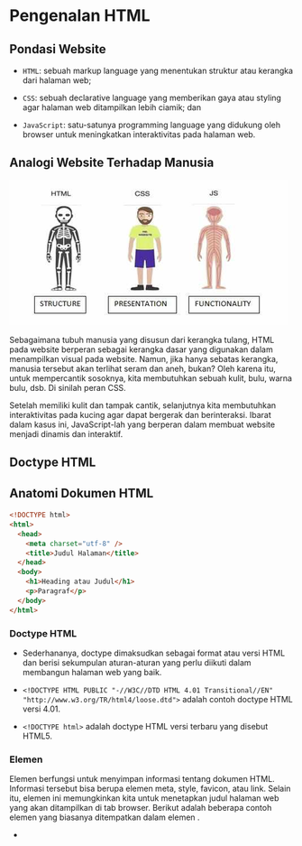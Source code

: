 # Pengenalan HTML

## Pondasi Website

- `HTML`: sebuah markup language yang menentukan struktur atau kerangka dari halaman web;

- `CSS`: sebuah declarative language yang memberikan gaya atau styling agar halaman web ditampilkan lebih ciamik; dan

- `JavaScript`: satu-satunya programming language yang didukung oleh browser untuk meningkatkan interaktivitas pada halaman web.

## Analogi Website Terhadap Manusia

![alt text](../../assets/pengenalan-html.jpeg)

Sebagaimana tubuh manusia yang disusun dari kerangka tulang, HTML pada website berperan sebagai kerangka dasar yang digunakan dalam menampilkan visual pada website. Namun, jika hanya sebatas kerangka, manusia tersebut akan terlihat seram dan aneh, bukan? Oleh karena itu, untuk mempercantik sosoknya, kita membutuhkan sebuah kulit, bulu, warna bulu, dsb. Di sinilah peran CSS.

Setelah memiliki kulit dan tampak cantik, selanjutnya kita membutuhkan interaktivitas pada kucing agar dapat bergerak dan berinteraksi. Ibarat dalam kasus ini, JavaScript-lah yang berperan dalam membuat website menjadi dinamis dan interaktif.

## Doctype HTML

## Anatomi Dokumen HTML

```html
<!DOCTYPE html>
<html>
  <head>
    <meta charset="utf-8" />
    <title>Judul Halaman</title>
  </head>
  <body>
    <h1>Heading atau Judul</h1>
    <p>Paragraf</p>
  </body>
</html>
```

### Doctype HTML

- Sederhananya, doctype dimaksudkan sebagai format atau versi HTML dan berisi sekumpulan aturan-aturan yang perlu diikuti dalam membangun halaman web yang baik.

- `<!DOCTYPE HTML PUBLIC "-//W3C//DTD HTML 4.01 Transitional//EN" "http://www.w3.org/TR/html4/loose.dtd">` adalah contoh doctype HTML versi 4.01.
- `<!DOCTYPE html>` adalah doctype HTML versi terbaru yang disebut HTML5.

### Elemen <head>

Elemen <head> berfungsi untuk menyimpan informasi tentang dokumen HTML. Informasi tersebut bisa berupa elemen meta, style, favicon, atau link. Selain itu, elemen ini memungkinkan kita untuk menetapkan judul halaman web yang akan ditampilkan di tab browser. Berikut adalah beberapa contoh elemen yang biasanya ditempatkan dalam elemen <head>.

- <title> 
- <style>
- <base>
- <link>
- <meta>
- <script>
- <noscript>

### Elemen <body>

Setiap konten atau elemen dalam elemen <body> akan ditampilkan dalam halaman web. Elemen <body> biasanya berisi elemen-elemen seperti heading, paragraf, gambar, video, dsb.

### Hierarki Elemen HTML

![alt text](../../assets/hirarki-html.png)